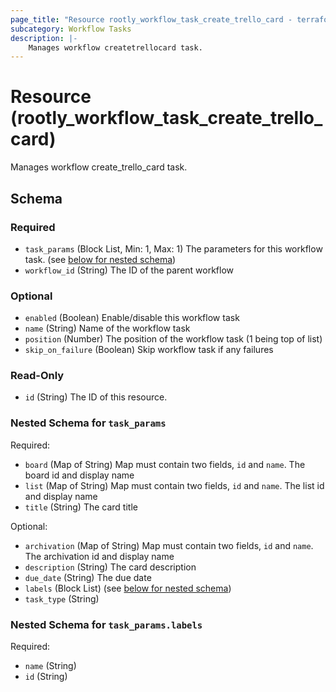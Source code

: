 ```yaml
---
page_title: "Resource rootly_workflow_task_create_trello_card - terraform-provider-rootly"
subcategory: Workflow Tasks
description: |-
    Manages workflow createtrellocard task.
---
```


# Resource (rootly_workflow_task_create_trello_card)

Manages workflow create_trello_card task.



<!-- schema generated by tfplugindocs -->
## Schema

### Required

- `task_params` (Block List, Min: 1, Max: 1) The parameters for this workflow task. (see [below for nested schema](#nestedblock--task_params))
- `workflow_id` (String) The ID of the parent workflow

### Optional

- `enabled` (Boolean) Enable/disable this workflow task
- `name` (String) Name of the workflow task
- `position` (Number) The position of the workflow task (1 being top of list)
- `skip_on_failure` (Boolean) Skip workflow task if any failures

### Read-Only

- `id` (String) The ID of this resource.

<a id="nestedblock--task_params"></a>
### Nested Schema for `task_params`

Required:

- `board` (Map of String) Map must contain two fields, `id` and `name`. The board id and display name
- `list` (Map of String) Map must contain two fields, `id` and `name`. The list id and display name
- `title` (String) The card title

Optional:

- `archivation` (Map of String) Map must contain two fields, `id` and `name`. The archivation id and display name
- `description` (String) The card description
- `due_date` (String) The due date
- `labels` (Block List) (see [below for nested schema](#nestedblock--task_params--labels))
- `task_type` (String)

<a id="nestedblock--task_params--labels"></a>
### Nested Schema for `task_params.labels`

Required:

- `name` (String)
- `id` (String)
